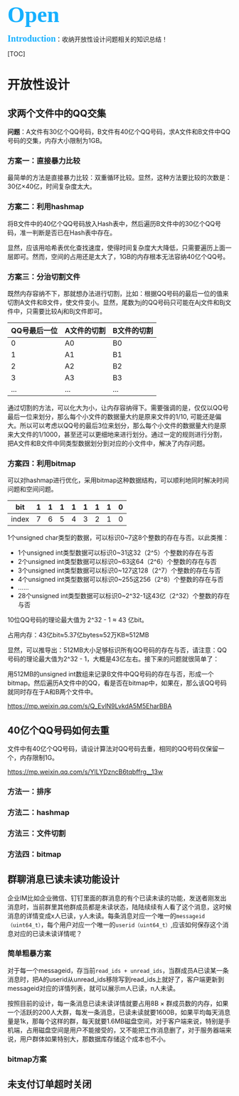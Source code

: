 <div style="color:#16b0ff;font-size:50px;font-weight: 900;text-shadow: 5px 5px 10px var(--theme-color);font-family: 'Comic Sans MS';">Open</div>

<span style="color:#16b0ff;font-size:20px;font-weight: 900;font-family: 'Comic Sans MS';">Introduction</span>：收纳开放性设计问题相关的知识总结！

[TOC]

# 开放性设计

## 求两个文件中的QQ交集

**问题**：A文件有30亿个QQ号码，B文件有40亿个QQ号码，求A文件和B文件中QQ号码的交集，内存大小限制为1GB。

### 方案一：直接暴力比较

最简单的方法是直接暴力比较：双重循环比较。显然，这种方法要比较的次数是：30亿×40亿，时间复杂度太大。



### 方案二：利用hashmap

将B文件中的40亿个QQ号码放入Hash表中，然后遍历B文件中的30亿个QQ号码，准一判断是否已在Hash表中存在。

显然，应该用哈希表优化查找速度，使得时间复杂度大大降低，只需要遍历上面一层即可。然而，空间的占用还是太大了，1GB的内存根本无法容纳40亿个QQ号。



### 方案三：分治切割文件

既然内存容纳不下，那就想办法进行切割，比如：根据QQ号码的最后一位的值来切割A文件和B文件，使文件变小。显然，尾数为j的QQ号码只可能在Aj文件和Bj文件中，只需要比较Aj和Bj文件即可。

| QQ号最后一位 | A文件的切割 | B文件的切割 |
| ------------ | ----------- | ----------- |
| 0            | A0          | B0          |
| 1            | A1          | B1          |
| 2            | A2          | B2          |
| 3            | A3          | B3          |
| ...          | ...         | ...         |

通过切割的方法，可以化大为小，让内存容纳得下。需要强调的是，仅仅以QQ号最后一位来划分，那么每个小文件的数据量大约是原来文件的1/10, 可能还是偏大。所以可以考虑以QQ号的最后3位来划分，那么每个小文件的数据量大约是原来大文件的1/1000，甚至还可以更细地来进行划分。通过一定的规则进行分割，把A文件和B文件中同类型数据划分到对应的小文件中，解决了内存问题。



### 方案四：利用bitmap

可以对hashmap进行优化，采用bitmap这种数据结构，可以顺利地同时解决时间问题和空间问题。

| bit   | 1    | 1    | 1    | 1    | 1    | 1    | 1    | 0    |
| ----- | ---- | ---- | ---- | ---- | ---- | ---- | ---- | ---- |
| index | 7    | 6    | 5    | 4    | 3    | 2    | 1    | 0    |

1个unsigned char类型的数据，可以标识0~7这8个整数的存在与否。以此类推：

- 1个unsigned int类型数据可以标识0~31这32（2^5）个整数的存在与否
- 2个unsigned int类型数据可以标识0~63这64（2^6）个整数的存在与否
- 3个unsigned int类型数据可以标识0~127这128（2^7）个整数的存在与否
- 4个unsigned int类型数据可以标识0~255这256（2^8）个整数的存在与否
- ......
- 28个unsigned int类型数据可以标识0~2^32-1这43亿（2^32）个整数的存在与否

10位QQ号码的理论最大值为 2^32 - 1 ≈ 43 亿bit。

占用内存：43亿bit≈5.37亿bytes≈52万KB≈512MB

显然，可以推导出：512MB大小足够标识所有QQ号码的存在与否，请注意：QQ号码的理论最大值为2^32 - 1，大概是43亿左右。接下来的问题就很简单了：

用512MB的unsigned int数组来记录B文件中QQ号码的存在与否，形成一个bitmap。然后遍历A文件中的QQ，看是否在bitmap中，如果在，那么该QQ号码就同时存在于A和B两个文件中。

https://mp.weixin.qq.com/s/Q_EvlN9LvkdA5M5EharBBA



## 40亿个QQ号码如何去重

文件中有40亿个QQ号码，请设计算法对QQ号码去重，相同的QQ号码仅保留一个，内存限制1G。

https://mp.weixin.qq.com/s/YlLYDzncB6tqbffrg__13w

### 方法一：排序

### 方法二：hashmap

### 方法三：文件切割

### 方法四：bitmap



## 群聊消息已读未读功能设计

企业IM比如企业微信、钉钉里面的群消息的有个已读未读的功能，发送者刚发出消息时，当前群里其他群成员都是未读状态，陆陆续续有人看了这个消息，这时候消息的详情变成x人已读，y人未读。每条消息对应一个唯一的`messageid（uint64_t）`，每个用户对应一个唯一的`userid（uint64_t）`,应该如何保存这个消息对应的已读未读详情呢？

### 简单粗暴方案

对于每一个messageid，存当前`read_ids + unread_ids`，当群成员A已读某一条消息时，把A的userid从unread_ids移除写到read_ids上就好了，客户端更新到messageid对应的详情列表，就可以展示m人已读，n人未读。

按照目前的设计，每一条消息已读未读详情就要占用8B × 群成员数的内存，如果一个活跃的200人大群，每发一条消息，已读未读就要1600B，如果平均每天消息量是1k，那每个这样的群，每天就要1.6MB磁盘空间，对于客户端来说，特别是手机端，占用磁盘空间是用户不能接受的，又不能把工作消息删了，对于服务器端来说，用户群体如果特别大，那数据库存储这个成本也不小。



### bitmap方案



## 未支付订单超时关闭
